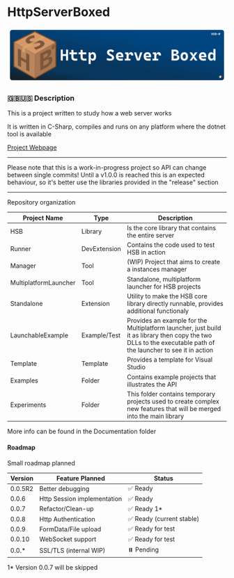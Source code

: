 # HttpServerBoxed

![alt text](banner.png)
### 🇬🇧🇺🇸 Description

This is a project written to study how a web server works

It is written in C-Sharp, compiles and runs on any platform where the dotnet tool is available

[Project Webpage](https://lorenzoconcas.github.io/HSB)

-----

Please note that this is a work-in-progress project so API can change between single commits! Until a v1.0.0 is reached this is an expected behaviour, so it's better use the libraries provided in the "release" section

-----

Repository organization


| Project Name                     | Type         | Description                                                                                                                                                    |
|----------------------------------|--------------|----------------------------------------------------------------------------------------------------------------------------------------------------------------|
| HSB                              | Library      | Is the core library that contains the entire server                                                                                                            |
| Runner                           | DevExtension | Contains the code used to test HSB in action                                                                                                                   |
| Manager                          | Tool         | (WIP) Project that aims to create a instances manager                                                                                                          |
| MultiplatformLauncher            | Tool         | Standalone, multiplatform launcher for HSB projects                                                                                                            |
| Standalone                       | Extension    | Utility to make the HSB core library directly runnable, provides additional functionaly                                                                        |
| LaunchableExample                | Example/Test | Provides an example for the Multiplatform launcher, just build it as library then copy the two DLLs to the executable path of the launcher to see it in action |
| Template                         | Template     | Provides a template for Visual Studio                                                                                                                          |
| Examples                         | Folder| Contains example projects that illustrates the API                                                                                                                    |
| Experiments | Folder | This folder contains temporary projects used to create complex new features that will be merged into the main library |


More info can be found in the Documentation folder
[](./Documentation/)


#### Roadmap
Small roadmap planned


| Version | Feature Planned             | Status                     |
|---------|-----------------------------|----------------------------|
| 0.0.5R2 | Better debugging            | ✅ Ready                   |
| 0.0.6   | Http Session implementation | ✅ Ready                   |
| 0.0.7   | Refactor/Clean-up           | ✅ Ready 1*                |
| 0.0.8   | Http Authentication         | ✅ Ready (current stable)  |
| 0.0.9   | FormData/File upload        | ✅ Ready for test          |
| 0.0.10   | WebSocket support          | ✅ Ready for test          | 
| 0.0.*   | SSL/TLS  (internal WIP)     | ⏸️ Pending                 |

1* Version 0.0.7 will be skipped
